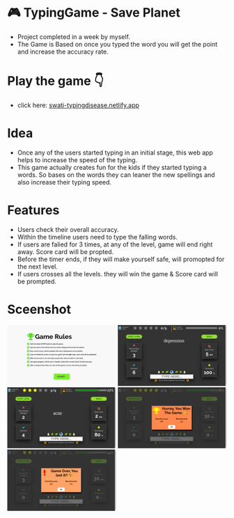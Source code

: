 #  :video_game: TypingGame -  Save Planet

* Project completed in a week by myself.
* The Game is Based on once you typed the word you will get the point and increase the accuracy rate. 

# Play the game :point_down:
* click here: <a href="swati-typingdisease.netlify.app">swati-typingdisease.netlify.app</a>

# Idea

* Once any of the users started typing in an initial stage, this web app helps to increase the speed of the typing.
* This game actually creates fun for the kids if they started typing a words. So bases on the words they can leaner the new spellings and also increase their typing speed.

# Features 

* Users check their overall accuracy.
* Within the timeline users need to type the falling words.
* If users are falied for 3 times, at any of the level, game will end right away. Score card will be propted.
* Before the timer ends, if they will make yourself safe, will promopted for the next level.
* If users crosses all the levels. they will win the game & Score card will be prompted.


# Sceenshot

<img src="images/image1.png" width="250" style="max-width:100%;"> <img src="images/image2.png" width="250px" style="max-width:100%;"> 
<img src="images/image3.png" width="250px" style="max-width:100%;"> <img src="images/image4.png" width="250px" style="max-width:100%;"> 
<img src="images/image5.png" width="250px" style="max-width:100%;">






